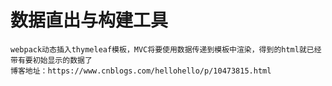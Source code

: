# 数据直出与构建工具
    webpack动态插入thymeleaf模板，MVC将要使用数据传递到模板中渲染，得到的html就已经带有要初始显示的数据了
    博客地址：https://www.cnblogs.com/hellohello/p/10473815.html